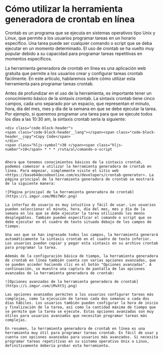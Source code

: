 Cómo utilizar la herramienta generadora de crontab en línea
===========================================================

Crontab es un programa que se ejecuta en sistemas operativos tipo Unix y Linux, que permite a los usuarios programar tareas en un horario específico. Una tarea puede ser cualquier comando o script que se deba ejecutar en un momento determinado. El uso de crontab se ha vuelto muy popular debido a su capacidad para programar tareas repetitivas en momentos específicos.

La herramienta generadora de crontab en línea es una aplicación web gratuita que permite a los usuarios crear y configurar tareas crontab fácilmente. En este artículo, hablaremos sobre cómo utilizar esta herramienta para programar tareas crontab.

Antes de profundizar en el uso de la herramienta, es importante tener un conocimiento básico de la sintaxis crontab. La sintaxis crontab tiene cinco campos, cada uno separado por un espacio, que representan el minuto, hora, día del mes, mes y día de la semana en que se debe ejecutar la tarea. Por ejemplo, si queremos programar una tarea para que se ejecute todos los días a las 10:30 am, la sintaxis crontab sería la siguiente:

```
<div class="code-block-header">
<span class="code-block-header__lang"></span><span class="code-block-header__copy">Copy Code</span>
</div>```
<span class="hljs-symbol">30 </span><span class="hljs-number">10</span> * * * /ruta/al/comando-o-script

```
```

Ahora que tenemos conocimientos básicos de la sintaxis crontab, podemos comenzar a utilizar la herramienta generadora de crontab en línea. Para empezar, simplemente visite el sitio web <https://base64decodeonline.com/es/developers/crontab-generator>. La página principal de la herramienta generadora de crontab se mostrará de la siguiente manera:

![Página principal de la herramienta generadora de crontab](https://i.imgur.com/M0z7WGr.png)

La interfaz de usuario es muy intuitiva y fácil de usar. Los usuarios pueden seleccionar el minuto, hora, día del mes, mes y día de la semana en los que se debe ejecutar la tarea utilizando los menús desplegables. También pueden especificar el comando o script que se debe ejecutar en el cuadro de texto situado debajo de los campos de tiempo.

Una vez que se han ingresado todos los campos, la herramienta generará automáticamente la sintaxis crontab en el cuadro de texto inferior. Los usuarios pueden copiar y pegar esta sintaxis en su archivo crontab para programar la tarea.

Además de la configuración básica de tiempo, la herramienta generadora de crontab en línea también cuenta con varias opciones avanzadas, que se pueden acceder haciendo clic en el botón "Opciones avanzadas". A continuación, se muestra una captura de pantalla de las opciones avanzadas de la herramienta generadora de crontab:

![Opciones avanzadas de la herramienta generadora de crontab](https://i.imgur.com/iMvXt5j.png)

Las opciones avanzadas permiten a los usuarios configurar tareas más complejas, como la ejecución de tareas cada dos semanas o cada dos días hábiles. Los usuarios también pueden configurar la hora de inicio y finalización de la tarea, así como la cantidad máxima de tiempo que se permite que la tarea se ejecute. Estas opciones avanzadas son muy útiles para usuarios avanzados que necesitan programar tareas más complejas.

En resumen, la herramienta generadora de crontab en línea es una herramienta muy útil para programar tareas crontab. Es fácil de usar y cuenta con opciones avanzadas para usuarios más avanzados. Si necesita programar tareas repetitivas en su sistema operativo Unix o Linux, definitivamente debería probar esta herramienta.